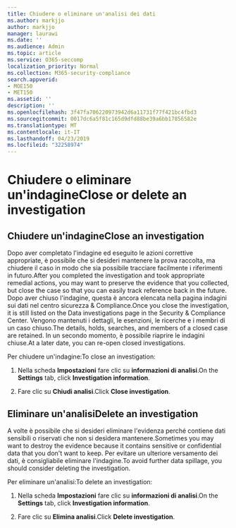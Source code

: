 ```yaml
---
title: Chiudere o eliminare un'analisi dei dati
ms.author: markjjo
author: markjjo
manager: laurawi
ms.date: ''
ms.audience: Admin
ms.topic: article
ms.service: O365-seccomp
localization_priority: Normal
ms.collection: M365-security-compliance
search.appverid:
- MOE150
- MET150
ms.assetid: ''
description: ''
ms.openlocfilehash: 3f47fa706220973942d6a11731f77f421bc4fbd3
ms.sourcegitcommit: 0017dc6a5f81c165d9dfd88be39a6bb17856582e
ms.translationtype: MT
ms.contentlocale: it-IT
ms.lasthandoff: 04/23/2019
ms.locfileid: "32258974"
---
```

# <a name="close-or-delete-an-investigation"></a><span data-ttu-id="97d51-102">Chiudere o eliminare un'indagine</span><span class="sxs-lookup"><span data-stu-id="97d51-102">Close or delete an investigation</span></span>

## <a name="close-an-investigation"></a><span data-ttu-id="97d51-103">Chiudere un'indagine</span><span class="sxs-lookup"><span data-stu-id="97d51-103">Close an investigation</span></span>

 <span data-ttu-id="97d51-104">Dopo aver completato l'indagine ed eseguito le azioni correttive appropriate, è possibile che si desideri mantenere la prova raccolta, ma chiudere il caso in modo che sia possibile tracciare facilmente i riferimenti in futuro.</span><span class="sxs-lookup"><span data-stu-id="97d51-104">After you completed the investigation and took appropriate remedial actions, you may want to preserve the evidence that you collected, but close the case so that you can easily track reference back in the future.</span></span> <span data-ttu-id="97d51-105">Dopo aver chiuso l'indagine, questa è ancora elencata nella pagina indagini sui dati nel centro sicurezza & Compliance.</span><span class="sxs-lookup"><span data-stu-id="97d51-105">Once you close the investigation, it is still listed on the Data investigations page in the Security & Compliance Center.</span></span> <span data-ttu-id="97d51-106">Vengono mantenuti i dettagli, le esenzioni, le ricerche e i membri di un caso chiuso.</span><span class="sxs-lookup"><span data-stu-id="97d51-106">The details, holds, searches, and members of a closed case are retained.</span></span> <span data-ttu-id="97d51-107">In un secondo momento, è possibile riaprire le indagini chiuse.</span><span class="sxs-lookup"><span data-stu-id="97d51-107">At a later date, you can re-open closed investigations.</span></span>

<span data-ttu-id="97d51-108">Per chiudere un'indagine:</span><span class="sxs-lookup"><span data-stu-id="97d51-108">To close an investigation:</span></span>

1. <span data-ttu-id="97d51-109">Nella scheda **Impostazioni** fare clic su **informazioni di analisi**.</span><span class="sxs-lookup"><span data-stu-id="97d51-109">On the **Settings** tab, click **Investigation information**.</span></span>

2. <span data-ttu-id="97d51-110">Fare clic su **Chiudi analisi**.</span><span class="sxs-lookup"><span data-stu-id="97d51-110">Click  **Close investigation**.</span></span> 


## <a name="delete-an-investigation"></a><span data-ttu-id="97d51-111">Eliminare un'analisi</span><span class="sxs-lookup"><span data-stu-id="97d51-111">Delete an investigation</span></span>

<span data-ttu-id="97d51-112">A volte è possibile che si desideri eliminare l'evidenza perché contiene dati sensibili o riservati che non si desidera mantenere.</span><span class="sxs-lookup"><span data-stu-id="97d51-112">Sometimes you may want to destroy the evidence because it contains sensitive or confidential data that you don't want to keep.</span></span> <span data-ttu-id="97d51-113">Per evitare un ulteriore versamento dei dati, è consigliabile eliminare l'indagine.</span><span class="sxs-lookup"><span data-stu-id="97d51-113">To avoid further data spillage, you should consider deleting the investigation.</span></span>

<span data-ttu-id="97d51-114">Per eliminare un'analisi:</span><span class="sxs-lookup"><span data-stu-id="97d51-114">To delete an investigation:</span></span>

1. <span data-ttu-id="97d51-115">Nella scheda **Impostazioni** fare clic su **informazioni di analisi**.</span><span class="sxs-lookup"><span data-stu-id="97d51-115">On the **Settings** tab, click **Investigation information**.</span></span>

2. <span data-ttu-id="97d51-116">Fare clic su **Elimina analisi**.</span><span class="sxs-lookup"><span data-stu-id="97d51-116">Click  **Delete investigation**.</span></span> 